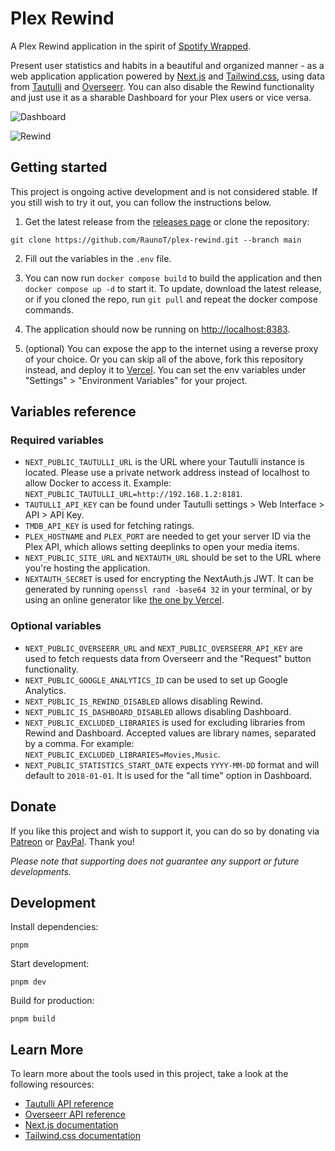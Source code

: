 # Plex Rewind

A Plex Rewind application in the spirit of [Spotify Wrapped](https://www.spotify.com/us/wrapped).

Present user statistics and habits in a beautiful and organized manner - as a web application application powered by [Next.js](https://nextjs.org) and [Tailwind.css](https://tailwindcss.com), using data from [Tautulli](https://tautulli.com) and [Overseerr](https://overseerr.dev/). You can also disable the Rewind functionality and just use it as a sharable Dashboard for your Plex users or vice versa.

![Dashboard](https://i.imgur.com/gSDRySM.png 'Dashboard')

![Rewind](https://i.imgur.com/AfjFNFJ.png 'Rewind')

## Getting started

This project is ongoing active development and is not considered stable. If you still wish to try it out, you can follow the instructions below.

1. Get the latest release from the [releases page](https://github.com/RaunoT/plex-rewind/releases) or clone the repository:

```
git clone https://github.com/RaunoT/plex-rewind.git --branch main
```

2. Fill out the variables in the `.env` file.

3. You can now run `docker compose build` to build the application and then `docker compose up -d` to start it. To update, download the latest release, or if you cloned the repo, run `git pull` and repeat the docker compose commands.

4. The application should now be running on [http://localhost:8383](http://localhost:8383).

5. (optional) You can expose the app to the internet using a reverse proxy of your choice. Or you can skip all of the above, fork this repository instead, and deploy it to [Vercel](https://vercel.com). You can set the env variables under "Settings" > "Environment Variables" for your project.

## Variables reference

### Required variables

- `NEXT_PUBLIC_TAUTULLI_URL` is the URL where your Tautulli instance is located. Please use a private network address instead of localhost to allow Docker to access it. Example: `NEXT_PUBLIC_TAUTULLI_URL=http://192.168.1.2:8181`.
- `TAUTULLI_API_KEY` can be found under Tautulli settings > Web Interface > API > API Key.
- `TMDB_API_KEY` is used for fetching ratings.
- `PLEX_HOSTNAME` and `PLEX_PORT` are needed to get your server ID via the Plex API, which allows setting deeplinks to open your media items.
- `NEXT_PUBLIC_SITE_URL` and `NEXTAUTH_URL` should be set to the URL where you're hosting the application.
- `NEXTAUTH_SECRET` is used for encrypting the NextAuth.js JWT. It can be generated by running `openssl rand -base64 32` in your terminal, or by using an online generator like [the one by Vercel](https://generate-secret.vercel.app/32).

### Optional variables

- `NEXT_PUBLIC_OVERSEERR_URL` and `NEXT_PUBLIC_OVERSEERR_API_KEY` are used to fetch requests data from Overseerr and the "Request" button functionality.
- `NEXT_PUBLIC_GOOGLE_ANALYTICS_ID` can be used to set up Google Analytics.
- `NEXT_PUBLIC_IS_REWIND_DISABLED` allows disabling Rewind.
- `NEXT_PUBLIC_IS_DASHBOARD_DISABLED` allows disabling Dashboard.
- `NEXT_PUBLIC_EXCLUDED_LIBRARIES` is used for excluding libraries from Rewind and Dashboard. Accepted values are library names, separated by a comma. For example: `NEXT_PUBLIC_EXCLUDED_LIBRARIES=Movies,Music`.
- `NEXT_PUBLIC_STATISTICS_START_DATE` expects `YYYY-MM-DD` format and will default to `2018-01-01`. It is used for the "all time" option in Dashboard.

## Donate

If you like this project and wish to support it, you can do so by donating via [Patreon](https://www.patreon.com/PlexRewind) or [PayPal](https://paypal.me/raunot). Thank you!

_Please note that supporting does not guarantee any support or future developments._

## Development

Install dependencies:

```
pnpm
```

Start development:

```
pnpm dev
```

Build for production:

```
pnpm build
```

## Learn More

To learn more about the tools used in this project, take a look at the following resources:

- [Tautulli API reference](https://github.com/Tautulli/Tautulli/wiki/Tautulli-API-Reference)
- [Overseerr API reference](https://api-docs.overseerr.dev)
- [Next.js documentation](https://nextjs.org/docs)
- [Tailwind.css documentation](https://tailwindcss.com/docs)
